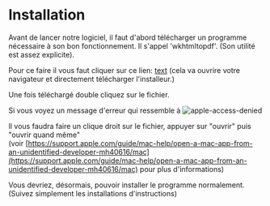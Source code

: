 
# Installation

Avant de lancer notre logiciel, il faut d'abord télécharger un programme nécessaire 
à son bon fonctionnement. Il s'appel 'wkhtmltopdf'. (Son utilité est assez explicite).

Pour ce faire il vous faut cliquer sur ce lien: [text](url) 
(cela va ouvrire votre navigateur et directement télécharger l'installeur.)

Une fois téléchargé double cliquez sur le fichier.

Si vous voyez un message d'erreur qui ressemble à 
![apple-access-denied](path) 

Il vous faudra faire un clique droit sur le fichier, appuyer sur "ouvrir" puis "ouvrir quand même"  
(voir [https://support.apple.com/guide/mac-help/open-a-mac-app-from-an-unidentified-developer-mh40616/mac](https://support.apple.com/guide/mac-help/open-a-mac-app-from-an-unidentified-developer-mh40616/mac)  pour plus d'informations)

Vous devriez, désormais, pouvoir installer le programme normalement. (Suivez simplement les installations d'instructions)

